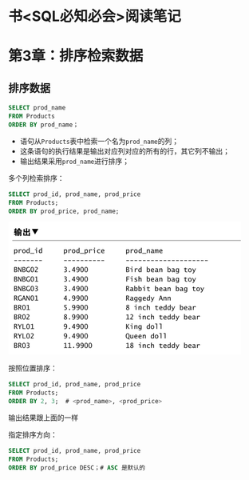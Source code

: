 # 书<SQL必知必会>阅读笔记

第3章：排序检索数据
===

## 排序数据
```sql
SELECT prod_name
FROM Products
ORDER BY prod_name；
```
- 语句从`Products`表中检索一个名为`prod_name`的列；
- 这条语句的执行结果是输出对应列对应的所有的行，其它列不输出；
- 输出结果采用`prod_name`进行排序；

多个列检索排序：
```sql
SELECT prod_id, prod_name, prod_price
FROM Products;
ORDER BY prod_price, prod_name;
```
![](images/2022-02-03-11-21-53.png)

按照位置排序：
```sql
SELECT prod_id, prod_name, prod_price
FROM Products;
ORDER BY 2, 3;  # <prod_name>, <prod_price>
```
输出结果跟上面的一样


指定排序方向：
```sql
SELECT prod_id, prod_name, prod_price
FROM Products;
ORDER BY prod_price DESC；# ASC 是默认的
```
